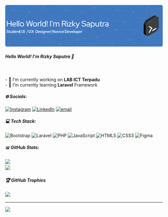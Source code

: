 
![gambar](img/github-header-image%20(5).png)
##### Hello World! I'm Rizky Saputra 👋

<!--
**rizkys-code/rizkys-code** is a ✨ _special_ ✨ repository because its `README.md` (this file) appears on your GitHub profile.

Here are some ideas to get you started:

- 🔭 I’m currently working on ...
- 🌱 I’m currently learning ...
- 👯 I’m looking to collaborate on ...
- 🤔 I’m looking for help with ...
- 💬 Ask me about ...
- 📫 How to reach me: ...
- 😄 Pronouns: ...
- ⚡ Fun fact: ...
-->
<br><br>- 🔭 I’m currently working on **LAB ICT Terpadu**<br>- 🌱 I’m currently learning **Laravel** Framework


##### 🌐 Socials:
[![Instagram](https://img.shields.io/badge/Instagram-%23E4405F.svg?logo=Instagram&logoColor=white)](https://instagram.com/rizky.saputraaa.a) [![LinkedIn](https://img.shields.io/badge/LinkedIn-%230077B5.svg?logo=linkedin&logoColor=white)](https://linkedin.com/in/rizkysaputraaa15) [![email](https://img.shields.io/badge/Email-D14836?logo=gmail&logoColor=white)](mailto:rizky.saputrarps@gmail.com) 

##### 💻 Tech Stack:
![Bootstrap](https://img.shields.io/badge/bootstrap-%238511FA.svg?style=for-the-badge&logo=bootstrap&logoColor=white) ![Laravel](https://img.shields.io/badge/laravel-%23FF2D20.svg?style=for-the-badge&logo=laravel&logoColor=white) ![PHP](https://img.shields.io/badge/php-%23777BB4.svg?style=for-the-badge&logo=php&logoColor=white) ![JavaScript](https://img.shields.io/badge/javascript-%23323330.svg?style=for-the-badge&logo=javascript&logoColor=%23F7DF1E) ![HTML5](https://img.shields.io/badge/html5-%23E34F26.svg?style=for-the-badge&logo=html5&logoColor=white) ![CSS3](https://img.shields.io/badge/css3-%231572B6.svg?style=for-the-badge&logo=css3&logoColor=white) ![Figma](https://img.shields.io/badge/figma-%23F24E1E.svg?style=for-the-badge&logo=figma&logoColor=white)
##### 📊 GitHub Stats:
![](https://nirzak-streak-stats.vercel.app/?user=rizkys-code&theme=dark&hide_border=false)<br/>
![](https://github-readme-stats.vercel.app/api/top-langs/?username=rizkys-code&theme=dark&hide_border=false&include_all_commits=true&count_private=true&layout=compact)

##### 🏆 GitHub Trophies
![](https://github-profile-trophy.vercel.app/?username=rizkys-code&theme=radical&no-frame=false&no-bg=false&margin-w=4)

---
[![](https://visitcount.itsvg.in/api?id=rizkys-code&icon=0&color=0)](https://visitcount.itsvg.in)

<!-- Proudly created with GPRM ( https://gprm.itsvg.in ) -->